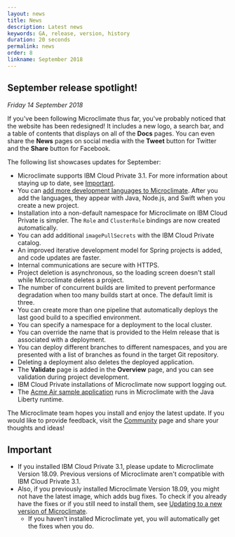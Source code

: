 ```yaml
---
layout: news
title: News
description: Latest news
keywords: GA, release, version, history
duration: 20 seconds
permalink: news
order: 8
linkname: September 2018
---
```


## September release spotlight!

*Friday 14 September 2018*

If you've been following Microclimate thus far, you've probably noticed that the website has been redesigned! It includes a new logo, a search bar, and a table of contents that displays on all of the **Docs** pages. You can even share the **News** pages on social media with the **Tweet** button for Twitter and the **Share** button for Facebook.

The following list showcases updates for September:
- Microclimate supports IBM Cloud Private 3.1. For more information about staying up to date, see [Important](#important). 
- You can [add more development languages to Microclimate](addingdevelopmentlanguages). After you add the languages, they appear with Java, Node.js, and Swift when you create a new project.
- Installation into a non-default namespace for Microclimate on IBM Cloud Private is simpler. The `Role` and `ClusterRole` bindings are now created automatically.
- You can add additional `imagePullSecrets` with the IBM Cloud Private catalog.
- An improved iterative development model for Spring projects is added, and code updates are faster.
- Internal communications are secure with HTTPS.
- Project deletion is asynchronous, so the loading screen doesn't stall while Microclimate deletes a project.
- The number of concurrent builds are limited to prevent performance degradation when too many builds start at once. The default limit is three.
- You can create more than one pipeline that automatically deploys the last good build to a specified environment.
- You can specify a namespace for a deployment to the local cluster.
- You can override the name that is provided to the Helm release that is associated with a deployment.
- You can deploy different branches to different namespaces, and you are presented with a list of branches as found in the target Git repository.
- Deleting a deployment also deletes the deployed application.
- The **Validate** page is added in the **Overview** page, and you can see validation during project development.
- IBM Cloud Private installations of Microclimate now support logging out.
- The [Acme Air sample application](acmeair) runs in Microclimate with the Java Liberty runtime.

The Microclimate team hopes you install and enjoy the latest update. If you would like to provide feedback, visit the [Community](community) page and share your thoughts and ideas!

## Important
- If you installed IBM Cloud Private 3.1, please update to Microclimate Version 18.09. Previous versions of Microclimate aren't compatible with IBM Cloud Private 3.1.
- Also, if you previously installed Microclimate Version 18.09, you might not have the latest image, which adds bug fixes. To check if you already have the fixes or if you still need to install them, see [Updating to a new version of Microclimate](updating).
  - If you haven’t installed Microclimate yet, you will automatically get the fixes when you do.
